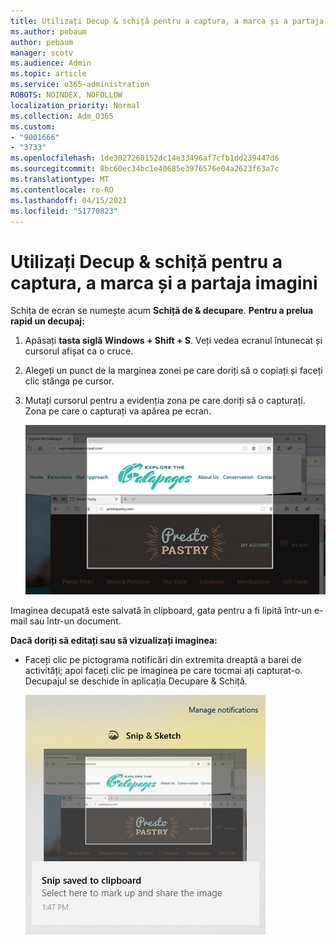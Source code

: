 ```yaml
---
title: Utilizați Decup & schiță pentru a captura, a marca și a partaja imagini
ms.author: pebaum
author: pebaum
manager: scotv
ms.audience: Admin
ms.topic: article
ms.service: o365-administration
ROBOTS: NOINDEX, NOFOLLOW
localization_priority: Normal
ms.collection: Adm_O365
ms.custom:
- "9001666"
- "3733"
ms.openlocfilehash: 1de3027260152dc14e33496af7cfb1dd239447d6
ms.sourcegitcommit: 8bc60ec34bc1e40685e3976576e04a2623f63a7c
ms.translationtype: MT
ms.contentlocale: ro-RO
ms.lasthandoff: 04/15/2021
ms.locfileid: "51770823"
---
```

# <a name="use-snip--sketch-to-capture-mark-up-and-share-images"></a>Utilizați Decup & schiță pentru a captura, a marca și a partaja imagini

Schița de ecran se numește acum **Schiță de & decupare**. **Pentru a prelua rapid un decupaj:**

1. Apăsați **tasta siglă Windows + Shift + S**. Veți vedea ecranul întunecat și cursorul afișat ca o cruce. 

2. Alegeți un punct de la marginea zonei pe care doriți să o copiați și faceți clic stânga pe cursor. 

3. Mutați cursorul pentru a evidenția zona pe care doriți să o capturați. Zona pe care o capturați va apărea pe ecran.

   ![imagine cu selecția evidențiată](media/snipone.png)

Imaginea decupată este salvată în clipboard, gata pentru a fi lipită într-un e-mail sau într-un document. 

**Dacă doriți să editați sau să vizualizați imaginea:** 

- Faceți clic pe pictograma notificări din extremita dreaptă a barei de activități; apoi faceți clic pe imaginea pe care tocmai ați capturat-o. Decupajul se deschide în aplicația Decupare & Schiță.

   ![Imagine cu afișarea imaginilor în aplicația de decupare](media/sniptwo.png)
